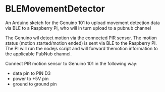 # BLEMovementDetector
An Arduino sketch for the Genuino 101 to upload movement detection data via BLE to a Raspberry Pi, who will in turn upload to a pubnub channel

The Genuino wil detect motion via the connected PIR sensor. The motion status (motion started/motion ended) is sent via BLE to the Raspberry PI.
The PI will run the nodejs script and will forward themotion information to the applicable PubNub channel.

Connect PIR motion sensor to Genuino 101 in the following way:
- data pin to PIN D3
- power to +5V pin
- ground to ground pin

